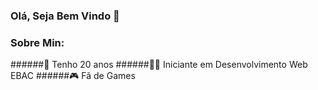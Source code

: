 ### Olá, Seja Bem Vindo 👋
### Sobre Min:
######🥳 Tenho 20 anos
######👨‍🎓 Iniciante em Desenvolvimento Web EBAC
######🎮 Fã de Games 
